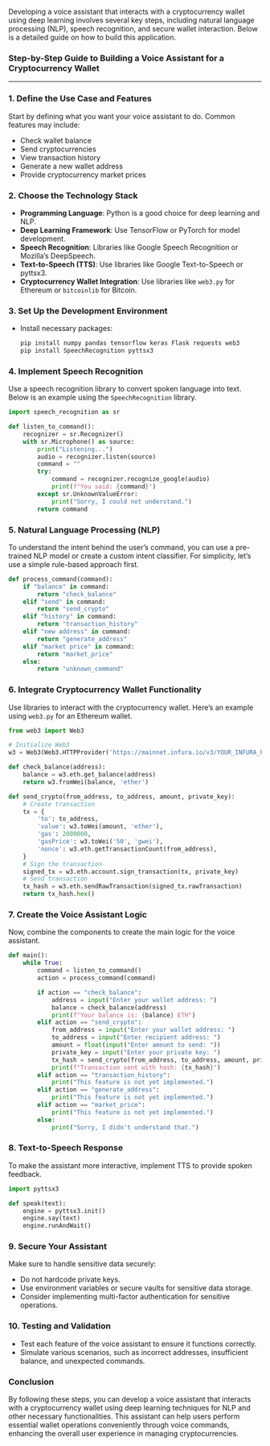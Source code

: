 Developing a voice assistant that interacts with a cryptocurrency wallet using deep learning involves several key steps, including natural language processing (NLP), speech recognition, and secure wallet interaction. Below is a detailed guide on how to build this application.

### Step-by-Step Guide to Building a Voice Assistant for a Cryptocurrency Wallet

---

### 1. **Define the Use Case and Features**

Start by defining what you want your voice assistant to do. Common features may include:

- Check wallet balance
- Send cryptocurrencies
- View transaction history
- Generate a new wallet address
- Provide cryptocurrency market prices

### 2. **Choose the Technology Stack**

- **Programming Language**: Python is a good choice for deep learning and NLP.
- **Deep Learning Framework**: Use TensorFlow or PyTorch for model development.
- **Speech Recognition**: Libraries like Google Speech Recognition or Mozilla’s DeepSpeech.
- **Text-to-Speech (TTS)**: Use libraries like Google Text-to-Speech or pyttsx3.
- **Cryptocurrency Wallet Integration**: Use libraries like `web3.py` for Ethereum or `bitcoinlib` for Bitcoin.

### 3. **Set Up the Development Environment**

- Install necessary packages:
  ```bash
  pip install numpy pandas tensorflow keras Flask requests web3
  pip install SpeechRecognition pyttsx3
  ```

### 4. **Implement Speech Recognition**

Use a speech recognition library to convert spoken language into text. Below is an example using the `SpeechRecognition` library.

```python
import speech_recognition as sr

def listen_to_command():
    recognizer = sr.Recognizer()
    with sr.Microphone() as source:
        print("Listening...")
        audio = recognizer.listen(source)
        command = ""
        try:
            command = recognizer.recognize_google(audio)
            print(f"You said: {command}")
        except sr.UnknownValueError:
            print("Sorry, I could not understand.")
        return command
```

### 5. **Natural Language Processing (NLP)**

To understand the intent behind the user’s command, you can use a pre-trained NLP model or create a custom intent classifier. For simplicity, let’s use a simple rule-based approach first.

```python
def process_command(command):
    if "balance" in command:
        return "check_balance"
    elif "send" in command:
        return "send_crypto"
    elif "history" in command:
        return "transaction_history"
    elif "new address" in command:
        return "generate_address"
    elif "market price" in command:
        return "market_price"
    else:
        return "unknown_command"
```

### 6. **Integrate Cryptocurrency Wallet Functionality**

Use libraries to interact with the cryptocurrency wallet. Here’s an example using `web3.py` for an Ethereum wallet.

```python
from web3 import Web3

# Initialize Web3
w3 = Web3(Web3.HTTPProvider('https://mainnet.infura.io/v3/YOUR_INFURA_PROJECT_ID'))

def check_balance(address):
    balance = w3.eth.get_balance(address)
    return w3.fromWei(balance, 'ether')

def send_crypto(from_address, to_address, amount, private_key):
    # Create transaction
    tx = {
        'to': to_address,
        'value': w3.toWei(amount, 'ether'),
        'gas': 2000000,
        'gasPrice': w3.toWei('50', 'gwei'),
        'nonce': w3.eth.getTransactionCount(from_address),
    }
    # Sign the transaction
    signed_tx = w3.eth.account.sign_transaction(tx, private_key)
    # Send transaction
    tx_hash = w3.eth.sendRawTransaction(signed_tx.rawTransaction)
    return tx_hash.hex()
```

### 7. **Create the Voice Assistant Logic**

Now, combine the components to create the main logic for the voice assistant.

```python
def main():
    while True:
        command = listen_to_command()
        action = process_command(command)

        if action == "check_balance":
            address = input("Enter your wallet address: ")
            balance = check_balance(address)
            print(f"Your balance is: {balance} ETH")
        elif action == "send_crypto":
            from_address = input("Enter your wallet address: ")
            to_address = input("Enter recipient address: ")
            amount = float(input("Enter amount to send: "))
            private_key = input("Enter your private key: ")
            tx_hash = send_crypto(from_address, to_address, amount, private_key)
            print(f"Transaction sent with hash: {tx_hash}")
        elif action == "transaction_history":
            print("This feature is not yet implemented.")
        elif action == "generate_address":
            print("This feature is not yet implemented.")
        elif action == "market_price":
            print("This feature is not yet implemented.")
        else:
            print("Sorry, I didn't understand that.")
```

### 8. **Text-to-Speech Response**

To make the assistant more interactive, implement TTS to provide spoken feedback.

```python
import pyttsx3

def speak(text):
    engine = pyttsx3.init()
    engine.say(text)
    engine.runAndWait()
```

### 9. **Secure Your Assistant**

Make sure to handle sensitive data securely:

- Do not hardcode private keys.
- Use environment variables or secure vaults for sensitive data storage.
- Consider implementing multi-factor authentication for sensitive operations.

### 10. **Testing and Validation**

- Test each feature of the voice assistant to ensure it functions correctly.
- Simulate various scenarios, such as incorrect addresses, insufficient balance, and unexpected commands.

### Conclusion

By following these steps, you can develop a voice assistant that interacts with a cryptocurrency wallet using deep learning techniques for NLP and other necessary functionalities. This assistant can help users perform essential wallet operations conveniently through voice commands, enhancing the overall user experience in managing cryptocurrencies.
